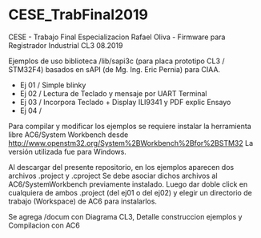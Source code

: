 # CESE_TrabFinal2019
CESE - Trabajo Final Especializacion Rafael Oliva - Firmware para Registrador Industrial CL3 08.2019

Ejemplos de uso biblioteca /lib/sapi3c (para placa prototipo CL3 / STM32F4) basados en sAPI  (de Mg. Ing. Eric Pernia) para CIAA.
- Ej 01 / Simple blinky 
- Ej 02 / Lectura de Teclado y mensaje por UART Terminal
- Ej 03 / Incorpora Teclado + Display ILI9341 y PDF explic Ensayo
- Ej 04 / 

Para compilar y modificar los ejemplos se requiere instalar la herramienta libre AC6/System Workbench desde 
http://www.openstm32.org/System%2BWorkbench%2Bfor%2BSTM32
La versión utilizada fue para Windows.

Al descargar del presente repositorio, en los ejemplos aparecen dos archivos .project y .cproject
Se debe asociar dichos archivos al AC6/SystemWorkbench previamente instalado. Luego dar doble click en 
cualquiera de ambos .project (del ej01 o del ej02) y elegir un directorio de trabajo (Workspace) de AC6
para instalarlos.

Se agrega /docum con Diagrama CL3, Detalle construccion ejemplos y Compilacion con AC6
